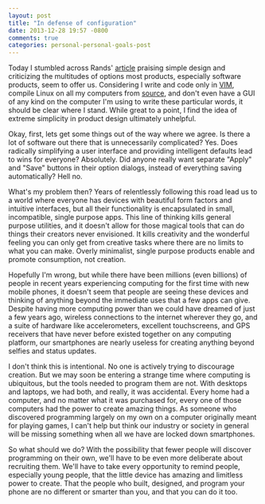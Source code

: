 ```yaml
---
layout: post
title: "In defense of configuration"
date: 2013-12-28 19:57 -0800
comments: true
categories: personal-personal-goals-post
---
```


Today I stumbled across Rands' [article](http://randsinrepose.com/archives/do-you-want-to-write/) praising simple design and criticizing the multitudes of options most products, especially software products, seem to offer us. Considering I write and code only in [VIM](http://vim.org), compile Linux on all my computers from [source](http://gentoo.org), and don't even have a GUI of any kind on the computer I'm using to write these particular words, it should be clear where I stand.
While great to a point, I find the idea of extreme simplicity in product design ultimately unhelpful.

Okay, first, lets get some things out of the way where we agree. Is there a lot of software out there that is unnecessarily complicated? Yes. Does radically simplifying a user interface and providing intelligent defaults lead to wins for everyone? Absolutely. Did anyone really want separate "Apply" and "Save" buttons in their option dialogs, instead of everything saving automatically? Hell no.

What's my problem then? Years of relentlessly following this road lead us to a world where everyone has devices with beautiful form factors and intuitive interfaces, but all their functionality is encapsulated in small, incompatible, single purpose apps.
This line of thinking kills general purpose utilities, and it doesn't allow for those magical tools that can do things their creators never envisioned.
It kills creativity and the wonderful feeling you can only get from creative tasks where there are no limits to what you can make.
Overly minimalist, single purpose products enable and promote consumption, not creation.

Hopefully I'm wrong, but while there have been millions (even billions) of people in recent years experiencing computing for the first time with new mobile phones, it doesn't seem that people are seeing these devices and thinking of anything beyond the immediate uses that a few apps can give.
Despite having more computing power than we could have dreamed of just a few years ago, wireless connections to the internet wherever they go, and a suite of hardware like accelerometers, excellent touchscreens, and GPS receivers that have never before existed together on any computing platform, our smartphones are nearly useless for creating anything beyond selfies and status updates.

I don't think this is intentional. No one is actively trying to discourage creation.
But we may soon be entering a strange time where computing is ubiquitous, but the tools needed to program them are not.
With desktops and laptops, we had both, and really, it was accidental.
Every home had a computer, and no matter what it was purchased for, every one of those computers had the power to create amazing things.
As someone who discovered programming largely on my own on a computer originally meant for playing games, I can't help but think our industry or society in general will be missing something when all we have are locked down smartphones.

So what should we do?
With the possibility that fewer people will discover programming on their own, we'll have to be even more deliberate about recruiting them.
We'll have to take every opportunity to remind people, especially young people, that the little device has amazing and limitless power to create.
That the people who built, designed, and program your phone are no different or smarter than you, and that you can do it too.
